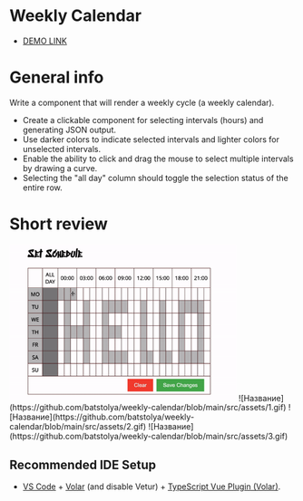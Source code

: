 # Weekly Calendar

- [DEMO LINK](https://batstolya.github.io/weekly-calendar/)
# General info
  Write a component that will render a weekly cycle (a weekly calendar).
 - Create a clickable component for selecting intervals (hours) and generating JSON output.
 - Use darker colors to indicate selected intervals and lighter colors for unselected intervals.
 - Enable the ability to click and drag the mouse to select multiple intervals by drawing a curve.
 - Selecting the "all day" column should toggle the selection status of the entire row.

# Short review
<img src="https://github.com/batstolya/weekly-calendar/blob/main/src/assets/1.gif" width="400">
![Название](https://github.com/batstolya/weekly-calendar/blob/main/src/assets/1.gif)
![Название](https://github.com/batstolya/weekly-calendar/blob/main/src/assets/2.gif)
![Название](https://github.com/batstolya/weekly-calendar/blob/main/src/assets/3.gif)

## Recommended IDE Setup

- [VS Code](https://code.visualstudio.com/) + [Volar](https://marketplace.visualstudio.com/items?itemName=Vue.volar) (and disable Vetur) + [TypeScript Vue Plugin (Volar)](https://marketplace.visualstudio.com/items?itemName=Vue.vscode-typescript-vue-plugin).
